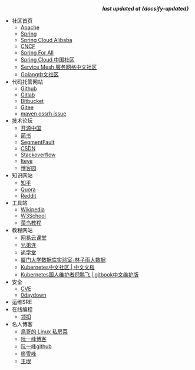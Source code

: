 <p align="right"><b><em>last updated at {docsify-updated}</em></b></p>

* 社区首页
    * [Apache](https://www.apache.org/)
    * [Spring](https://spring.io/)
    * [Spring Cloud Alibaba](https://github.com/alibaba/spring-cloud-alibaba)
    * [CNCF](https://www.cncf.io/)
    * [Spring For All](http://www.spring4all.com/)
    * [Spring Cloud 中国社区](http://www.springcloud.cn/)
    * [Service Mesh 服务网格中文社区](https://www.servicemesher.com/)
    * [Golang中文社区](https://studygolang.com/)
* 代码托管网站
    * [Github](https://github.com/)
    * [Gitlab](https://gitlab.com/)
    * [Bitbucket](https://bitbucket.org/)
    * [Gitee](https://gitee.com/)
    * [maven ossrh issue](https://issues.sonatype.org/)
* 技术论坛
    * [开源中国](https://www.oschina.net/)
    * [简书](https://www.jianshu.com/)
    * [SegmentFault](https://segmentfault.com/)
    * [CSDN](https://www.csdn.net/)
    * [Stackoverflow](https://stackoverflow.com/)
    * [Iteye](https://www.iteye.com/)
    * [博客园](https://www.cnblogs.com/)
* 知识网站
    * [知乎](https://www.zhihu.com/)
    * [Quora](https://www.quora.com/)
    * [Reddit](https://www.reddit.com/)
* 工具站
    * [Wikipedia](https://zh.wikipedia.org/)
    * [W3School](https://www.w3school.com.cn/)
    * [菜鸟教程](https://www.runoob.com/)
* 教程网站
    * [网易云课堂](https://study.163.com/)
    * [兄弟连](http://www.itxdl.cn/)
    * [尚学堂](https://www.bjsxt.com/)
    * [厦门大学数据库实验室-林子雨大数据](http://dblab.xmu.edu.cn/)
    * [Kubernetes中文社区 | 中文文档](http://docs.kubernetes.org.cn/)
    * [Kubernetes国人维护者倪鹏飞 | gitbook中文维护版](https://feisky.gitbooks.io/kubernetes/)
* 安全
    * [CVE](https://cve.mitre.org/)
    * [0daydown](https://www.0daydown.com/)
* 运维SRE
* 在线编程
    * [领扣](https://leetcode.com/)
* 名人博客
    * [鳥哥的 Linux 私房菜](https://linux.vbird.org/)
    * [阮一峰博客](http://www.ruanyifeng.com/blog/)
    * [阮一峰github](https://github.com/ruanyf)
    * [廖雪峰](https://www.liaoxuefeng.com/)
    * [王垠](https://www.yinwang.org/)